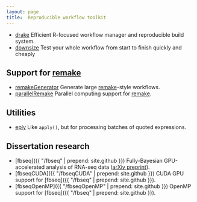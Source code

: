 ```yaml
---
layout: page
title:  Reproducible workflow toolkit
---
```


- [drake](https://CRAN.R-project.org/package=drake) Efficient R-focused workflow manager and reproducible build system.
- [downsize](https://CRAN.R-project.org/package=downsize) Test your whole workflow from start to finish quickly and cheaply

## Support for [remake](https://github.com/richfitz/remake)

- [remakeGenerator](http://will-landau.com/remakeGenerator) Generate large [remake](https://github.com/richfitz/remake)-style workflows.
- [parallelRemake](http://will-landau.com/parallelRemake) Parallel computing support for [remake](https://github.com/richfitz/remake).

## Utilities

- [eply](https://CRAN.R-project.org/package=eply) Like `apply()`, but for processing batches of quoted expressions.

## Dissertation research

- [fbseq]({{ "/fbseq" | prepend: site.github }}) Fully-Bayesian GPU-accelerated analysis of RNA-seq data ([arXiv preprint](http://arxiv.org/abs/1606.06659)).
- [fbseqCUDA]({{ "/fbseqCUDA" | prepend: site.github }}) CUDA GPU support for [fbseq]({{ "/fbseq" | prepend: site.github }}).
- [fbseqOpenMP]({{ "/fbseqOpenMP" | prepend: site.github }}) OpenMP support for [fbseq]({{ "/fbseq" | prepend: site.github }}).

